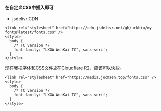 #### 在自定义CSS中插入即可

- jsdelivr CDN

```
<link rel="stylesheet" href="https://cdn.jsdelivr.net/gh/urkbio/my-fonts@latest/fonts.css" />
<style>
  body {    
    /* TC version */
    font-family: "LXGW WenKai TC", sans-serif;
  }
</style>
```

现在我把字体和CSS文件放在Cloudflare R2，应该可以快些。

```
<link rel="stylesheet" href="https://media.joomaen.top/fonts.css" />
<style>
  body {    
    /* TC version */
    font-family: "LXGW WenKai TC", sans-serif;
  }
</style>
```

